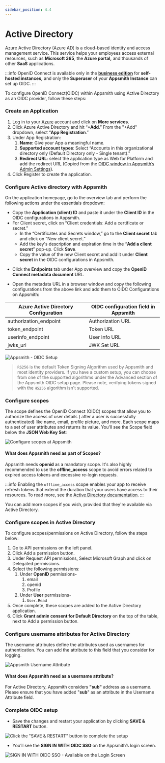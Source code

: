 ```yaml
---
sidebar_position: 4.4
---
```

# Active Directory

Azure Active Directory (Azure AD) is a cloud-based identity and access management service. This service helps your employees access external resources, such as **Microsoft 365**, the **Azure portal,** and thousands of other **SaaS** applications.

:::info
OpenID Connect is available only in the [**business edition**](https://www.appsmith.com/pricing) for **self-hosted instances,** and only the **Superuser** of your **Appsmith Instance** can set up OIDC.
:::

To configure OpenID Connect(OIDC) within Appsmith using Active Directory as an OIDC provider, follow these steps:

### Create an Application

<VideoEmbed host="youtube" videoId="GDOVdeIe3VU" title="Creating an application in Active Directory" caption="Creating an application in Active Directory"/>

1. Log in to your [Azure](https://portal.azure.com/#allservices) account and click on **More services**.
2. Click Azure Active Directory and hit “**+Add**.” From the "+Add" dropdown, select “**App Registration**.”
3. Under App Registration:
   1. **Name**: Give your App a meaningful name.
   2. **Supported account types**: Select “Accounts in this organizational directory only (Default Directory only - Single tenant)."
   3. **Redirect URL**: select the application type as Web for Platform and add the redirect URL (Copied from the [OIDC window in Appsmith’s Admin Settings](./#capture-redirect-url-for-sso-configuration)).
4. Click Register to create the application.

### Configure Active directory with Appsmith

On the application homepage, go to the overview tab and perform the following actions under the essentials dropdown:

* Copy the **Application (client) ID** and paste it under the **Client ID** in the OIDC configurations in Appsmith.
* For Client secret, click on “Client credentials: Add a certificate or secret.”
  * In the “Certificates and Secrets window,” go to the **Client secret** tab and click on “New client secret.”
  * Add the key's description and expiration time in the “**Add a client secret**” pop-up. Click **Save**.
  * Copy the value of the new Client secret and add it under **Client secret** in the OIDC configurations in Appsmith.

<VideoEmbed host="youtube" videoId="AcpfV0sQ26w" title="Creating a new Client secret in Active Directory" caption="Creating a new Client secret in Active Directory"/>

* Click the **Endpoints** tab under App overview and copy the **OpenID Connect metadata document** URL.

  <VideoEmbed host="youtube" videoId="v6N09_Q5LoY" /> 


* Open the metadata URL in a browser window and copy the following configurations from the above link and add them to OIDC Configurations on Appsmith:

| **Azure Active Directory Configuration** | **OIDC configuration field in Appsmith** |
| ---------------------------------------- | ---------------------------------------- |
| authorization\_endpoint                  | Authorization URL                        |
| token\_endpoint                          | Token URL                                |
| userinfo\_endpoint                       | User Info URL                            |
| jwks\_uri                                | JWK Set URL                              |

![Appsmith - OIDC Setup](/img/Appsmith-Admin-Settings-Authentication-OIDC-Setup.png)

> `RS256` is the default Token Signing Algorithm used by Appsmith and most identity providers. If you have a custom setup, you can choose from one of the supported algorithms under the Advanced section of the Appsmith OIDC setup page. Please note, verifying tokens signed with the `HS256` algorithm isn't supported.

### Configure scopes

The scope defines the OpenID Connect (OIDC) scopes that allow you to authorize the access of user details ( after a user is successfully authenticated) like name, email, profile picture, and more. Each scope maps to a set of user attributes and returns its value. You'll see the Scope field below the **JSON Web Key Set**:

![Configure scopes at Appsmith](/img/as_oidc_offline.png)

#### What does Appsmith need as part of Scopes?

Appsmith needs **openid** as a mandatory scope. It's also highly recommended to use the **offline_access** scope to avoid errors related to expired access tokens and excessive re-login requests.

:::info
Enabling the `offline_access` scope enables your app to receive refresh tokens that extend the duration that your users have access to their resources. To read more, see the [Active Directory documentation](https://learn.microsoft.com/en-us/azure/active-directory/develop/v2-permissions-and-consent#offline_access).
:::

You can add more scopes if you wish, provided that they're available via Active Directory.

### Configure scopes in Active Directory

<VideoEmbed host="youtube" videoId="D1qA11NKbNY" title="Configuring scopes in Active Directory" caption="Configuring scopes in Active Directory" />

To configure scopes/permissions on Active Directory, follow the steps below:

1. Go to API permissions on the left panel.
2. Click Add a permission button.
3. Under Request API permissions, Select Microsoft Graph and click on Delegated permissions.
4. Select the following permissions:
   1. Under **OpenID** permissions-
      1. email
      2. openid
      3. Profile
   2. Under **User** permissions-
      1. `User.Read`
5. Once complete, these scopes are added to the Active Directory application.
6. Click **Grant admin consent for Default Directory** on the top of the table, next to Add a permission button.

### Configure username attributes for Active Directory

The username attributes define the attributes used as usernames for authentication. You can add the attribute to this field that you consider for logging.

![Appsmith Username Attribute](/img/as_activedir_usernameattr.png)

#### What does Appsmith need as a username attribute?

For Active Directory, Appsmith considers **"sub"** address as a username. Please ensure that you have added "**sub**" as an attribute in the Username Attribute field.

### Complete OIDC setup

* Save the changes and restart your application by clicking **SAVE & RESTART** button.

![Click the "SAVE & RESTART" button to complete the setup](/img/Appsmith-OIDC-Setup-Complete.png)

* You’ll see the **SIGN IN WITH OIDC SSO** on the Appsmith’s login screen.

![SIGN IN WITH OIDC SSO - Available on the Login Screen](/img/Appsmith-SSO-OIDC-Available.png)
